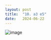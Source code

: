 ```yaml
---
layout: post
title:  "10. a3 e5"
date:   2024-06-22
---
```


![image]({{site.url}}/assets/meetup_photos/2024-06-22.jpg)
